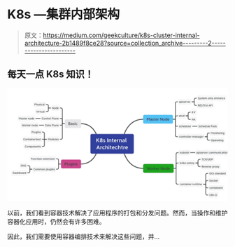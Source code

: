 # K8s —集群内部架构

> 原文：<https://medium.com/geekculture/k8s-cluster-internal-architecture-2b1489f8ce28?source=collection_archive---------2----------------------->

## 每天一点 K8s 知识！

![](img/57871848e4013cb66ab59789ae0b017b.png)

以前，我们看到容器技术解决了应用程序的打包和分发问题。然而，当操作和维护容器化应用时，仍然会有许多困难。

因此，我们需要使用容器编排技术来解决这些问题，并…